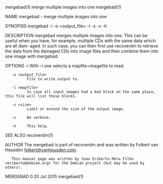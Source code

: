 mergebad(1)                                               merge multiple images into one                                               mergebad(1)

NAME
       mergebad - merge multiple images into one

SYNOPSIS
       mergebad -i <mapfile><imagefile> -o <output_file> -l <mapfile> -s <size> -v -h

DESCRIPTION
       mergebad merges multiple images into one. This can be useful when you have, for example, multiple CDs with the same data which are all dam‐
       aged. In such case, you can then first use recoverdm to retrieve the data from the damaged CDs into image files and then combine them  into
       one image with mergebad.

OPTIONS
       -i <mapfile> <imagefile>
              With -i one selects a mapfile+imagefile to read.

       -o <output_file>
              File to write output to.

       -l <mapfile>
              In case all input images had a bad block on the same place, this file will list those blocks.

       -s <size>
              Limit or extend the size of the output image.

       -v     Be verbose.

       -h     This help.

SEE ALSO
       recoverdm(1)

AUTHOR
       The mergebad is part of recoverdm and was written by Folkert van Heusden <folkert@vanheusden.com>.

       This manual page was written by Joao Eriberto Mota Filho <eriberto@debian.org> for the Debian project (but may be used by others).

MERGEBAD 0.20                                                        Jul 2015                                                          mergebad(1)
